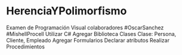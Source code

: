 # HerenciaYPolimorfismo
Examen de Programación Visual colaboradores #OscarSanchez #MishellProcell
Utilizar C#
Agregar Biblioteca Clases
Clase: Persona, Cliente, Empleado
Agregar Formularios
Declarar atributos
Realizar Procedimientos
